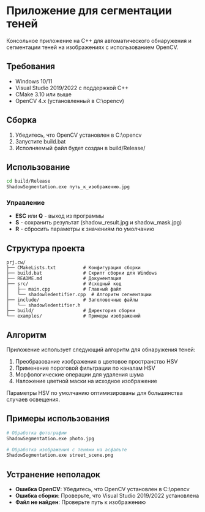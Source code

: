 # Приложение для сегментации теней

Консольное приложение на C++ для автоматического обнаружения и сегментации теней на изображениях с использованием OpenCV.

## Требования

- Windows 10/11
- Visual Studio 2019/2022 с поддержкой C++
- CMake 3.10 или выше
- OpenCV 4.x (установленный в C:\opencv)

## Сборка

1. Убедитесь, что OpenCV установлен в C:\opencv
2. Запустите build.bat
3. Исполняемый файл будет создан в build/Release/

## Использование

```bash
cd build/Release
ShadowSegmentation.exe путь_к_изображению.jpg
```

### Управление

- **ESC** или **Q** - выход из программы
- **S** - сохранить результат (shadow_result.jpg и shadow_mask.jpg)
- **R** - сбросить параметры к значениям по умолчанию

## Структура проекта

```
prj.cw/
├── CMakeLists.txt          # Конфигурация сборки
├── build.bat               # Скрипт сборки для Windows
├── README.md               # Документация
├── src/                    # Исходный код
│   ├── main.cpp            # Главный файл
│   └── shadowledentifier.cpp  # Алгоритм сегментации
├── include/                # Заголовочные файлы
│   └── shadowledentifier.h
├── build/                  # Директория сборки
└── examples/               # Примеры изображений
```

## Алгоритм

Приложение использует следующий алгоритм для обнаружения теней:

1. Преобразование изображения в цветовое пространство HSV
2. Применение пороговой фильтрации по каналам HSV
3. Морфологические операции для удаления шума
4. Наложение цветной маски на исходное изображение

Параметры HSV по умолчанию оптимизированы для большинства случаев освещения.

## Примеры использования

```bash
# Обработка фотографии
ShadowSegmentation.exe photo.jpg

# Обработка изображения с тенями на асфальте
ShadowSegmentation.exe street_scene.png
```

## Устранение неполадок

- **Ошибка OpenCV**: Убедитесь, что OpenCV установлен в C:\opencv
- **Ошибка сборки**: Проверьте, что Visual Studio 2019/2022 установлена
- **Файл не найден**: Проверьте путь к изображению
